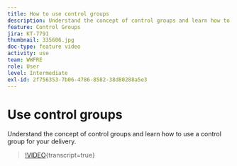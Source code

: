 ```yaml
---
title: How to use control groups
description: Understand the concept of control groups and learn how to use a control group for your delivery.
feature: Control Groups
jira: KT-7791
thumbnail: 335606.jpg
doc-type: feature video
activity: use
team: WWFRE
role: User
level: Intermediate
exl-id: 2f756353-7b06-4786-8582-38d80288a5e3
---
```

# Use control groups

Understand the concept of control groups and learn how to use a control group for your delivery.

>[!VIDEO](https://video.tv.adobe.com/v/335606?quality=12&learn=on){transcript=true}
